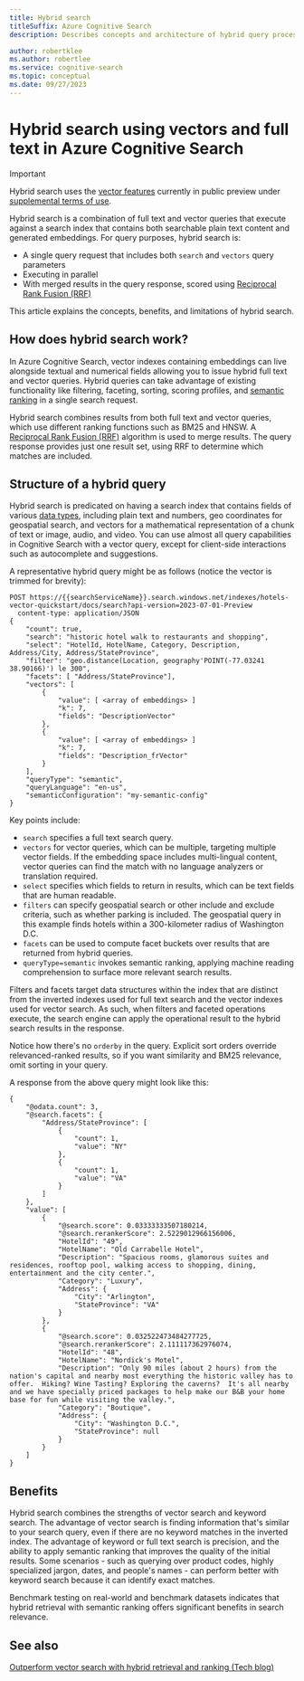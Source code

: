 ```yaml
---
title: Hybrid search
titleSuffix: Azure Cognitive Search
description: Describes concepts and architecture of hybrid query processing and document retrieval. Hybrid queries combine vector search and full text search.

author: robertklee
ms.author: robertlee
ms.service: cognitive-search
ms.topic: conceptual
ms.date: 09/27/2023
---
```


# Hybrid search using vectors and full text in Azure Cognitive Search

> [!IMPORTANT]
> Hybrid search uses the [vector features](vector-search-overview.md) currently in public preview under [supplemental terms of use](https://azure.microsoft.com/support/legal/preview-supplemental-terms/).

Hybrid search is a combination of full text and vector queries that execute against a search index that contains both searchable plain text content and generated embeddings. For query purposes, hybrid search is:

+ A single query request that includes both `search` and `vectors` query parameters
+ Executing in parallel
+ With merged results in the query response, scored using [Reciprocal Rank Fusion (RRF)](hybrid-search-ranking.md)

This article explains the concepts, benefits, and limitations of hybrid search.

## How does hybrid search work?

In Azure Cognitive Search, vector indexes containing embeddings can live alongside textual and numerical fields allowing you to issue hybrid full text and vector queries. Hybrid queries can take advantage of existing functionality like filtering, faceting, sorting, scoring profiles, and [semantic ranking](semantic-search-overview.md) in a single search request.

Hybrid search combines results from both full text and vector queries, which use different ranking functions such as BM25 and HNSW. A [Reciprocal Rank Fusion (RRF)](hybrid-search-ranking.md) algorithm is used to merge results. The query response provides just one result set, using RRF to determine which matches are included.

## Structure of a hybrid query

Hybrid search is predicated on having a search index that contains fields of various [data types](/rest/api/searchservice/supported-data-types), including plain text and numbers, geo coordinates for geospatial search, and vectors for a mathematical representation of a chunk of text or image, audio, and video. You can use almost all query capabilities in Cognitive Search with a vector query, except for client-side interactions such as autocomplete and suggestions.

A representative hybrid query might be as follows (notice the vector is trimmed for brevity):

```http
POST https://{{searchServiceName}}.search.windows.net/indexes/hotels-vector-quickstart/docs/search?api-version=2023-07-01-Preview
  content-type: application/JSON
{
    "count": true,
    "search": "historic hotel walk to restaurants and shopping",
    "select": "HotelId, HotelName, Category, Description, Address/City, Address/StateProvince",
    "filter": "geo.distance(Location, geography'POINT(-77.03241 38.90166)') le 300",
    "facets": [ "Address/StateProvince"], 
    "vectors": [
        {
            "value": [ <array of embeddings> ]
            "k": 7,
            "fields": "DescriptionVector"
        },
        {
            "value": [ <array of embeddings> ]
            "k": 7,
            "fields": "Description_frVector"
        }
    ],
    "queryType": "semantic",
    "queryLanguage": "en-us",
    "semanticConfiguration": "my-semantic-config"
}
```

Key points include:

+ `search` specifies a full text search query.
+ `vectors` for vector queries, which can be multiple, targeting multiple vector fields. If the embedding space includes multi-lingual content, vector queries can find the match with no language analyzers or translation required.
+ `select` specifies which fields to return in results, which can be text fields that are human readable.
+ `filters` can specify geospatial search or other include and exclude criteria, such as whether parking is included. The geospatial query in this example finds hotels within a 300-kilometer radius of Washington D.C.
+ `facets` can be used to compute facet buckets over results that are returned from hybrid queries.
+ `queryType=semantic` invokes semantic ranking, applying machine reading comprehension to surface more relevant search results.

Filters and facets target data structures within the index that are distinct from the inverted indexes used for full text search and the vector indexes used for vector search. As such, when filters and faceted operations execute, the search engine can apply the operational result to the hybrid search results in the response.

Notice how there's no `orderby` in the query. Explicit sort orders override relevanced-ranked results, so if you want similarity and BM25 relevance, omit sorting in your query.

A response from the above query might look like this:

```http
{
    "@odata.count": 3,
    "@search.facets": {
        "Address/StateProvince": [
            {
                "count": 1,
                "value": "NY"
            },
            {
                "count": 1,
                "value": "VA"
            }
        ]
    },
    "value": [
        {
            "@search.score": 0.03333333507180214,
            "@search.rerankerScore": 2.5229012966156006,
            "HotelId": "49",
            "HotelName": "Old Carrabelle Hotel",
            "Description": "Spacious rooms, glamorous suites and residences, rooftop pool, walking access to shopping, dining, entertainment and the city center.",
            "Category": "Luxury",
            "Address": {
                "City": "Arlington",
                "StateProvince": "VA"
            }
        },
        {
            "@search.score": 0.032522473484277725,
            "@search.rerankerScore": 2.111117362976074,
            "HotelId": "48",
            "HotelName": "Nordick's Motel",
            "Description": "Only 90 miles (about 2 hours) from the nation's capital and nearby most everything the historic valley has to offer.  Hiking? Wine Tasting? Exploring the caverns?  It's all nearby and we have specially priced packages to help make our B&B your home base for fun while visiting the valley.",
            "Category": "Boutique",
            "Address": {
                "City": "Washington D.C.",
                "StateProvince": null
            }
        }
    ]
}
```

## Benefits

Hybrid search combines the strengths of vector search and keyword search. The advantage of vector search is finding information that's similar to your search query, even if there are no keyword matches in the inverted index. The advantage of keyword or full text search is precision, and the ability to apply semantic ranking that improves the quality of the initial results. Some scenarios - such as querying over product codes, highly specialized jargon, dates, and people's names - can perform better with keyword search because it can identify exact matches.

Benchmark testing on real-world and benchmark datasets indicates that hybrid retrieval with semantic ranking offers significant benefits in search relevance.

## See also

[Outperform vector search with hybrid retrieval and ranking (Tech blog)](https://techcommunity.microsoft.com/t5/azure-ai-services-blog/azure-cognitive-search-outperforming-vector-search-with-hybrid/ba-p/3929167)